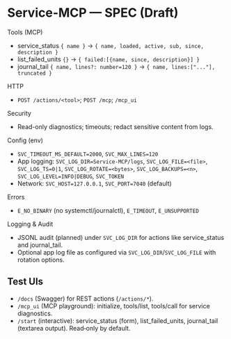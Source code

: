 # Service-MCP — SPEC (Draft)

Tools (MCP)
- service_status `{ name }` → `{ name, loaded, active, sub, since, description }`
- list_failed_units `{}` → `{ failed:[{name, since, description}] }`
- journal_tail `{ name, lines?: number=120 }` → `{ name, lines:["..."], truncated }`

HTTP
- `POST /actions/<tool>`; `POST /mcp`; `/mcp_ui`

Security
- Read-only diagnostics; timeouts; redact sensitive content from logs.

Config (env)
- `SVC_TIMEOUT_MS_DEFAULT=2000`, `SVC_MAX_LINES=120`
- App logging: `SVC_LOG_DIR=Service-MCP/logs`, `SVC_LOG_FILE=<file>`, `SVC_LOG_TS=0|1`, `SVC_LOG_ROTATE=<bytes>`, `SVC_LOG_BACKUPS=<n>`, `SVC_LOG_LEVEL=INFO|DEBUG`, `SVC_TOKEN`
- Network: `SVC_HOST=127.0.0.1`, `SVC_PORT=7040` (default)

Errors
- `E_NO_BINARY` (no systemctl/journalctl), `E_TIMEOUT`, `E_UNSUPPORTED`

Logging & Audit
- JSONL audit (planned) under `SVC_LOG_DIR` for actions like service_status and journal_tail.
- Optional app log file as configured via `SVC_LOG_DIR`/`SVC_LOG_FILE` with rotation options.

## Test UIs
- `/docs` (Swagger) for REST actions (`/actions/*`).
- `/mcp_ui` (MCP playground): initialize, tools/list, tools/call for service diagnostics.
- `/start` (interactive): service_status (form), list_failed_units, journal_tail (textarea output). Read‑only by default.
